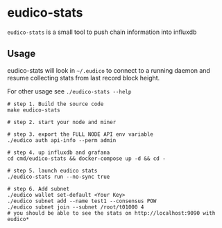 # eudico-stats

`eudico-stats` is a small tool to push chain information into influxdb

## Usage

eudico-stats will look in `~/.eudico` to connect to a running daemon and resume collecting stats from last record block height.

For other usage see `./eudico-stats --help`

```
# step 1. Build the source code
make eudico-stats

# step 2. start your node and miner

# step 3. export the FULL NODE API env variable
./eudico auth api-info --perm admin

# step 4. up influxdb and grafana
cd cmd/eudico-stats && docker-compose up -d && cd -

# step 5. launch eudico stats
./eudico-stats run --no-sync true

# step 6. Add subnet
./eudico wallet set-default <Your Key>
./eudico subnet add --name test1 --consensus POW
./eudico subnet join --subnet /root/t01000 4
# you should be able to see the stats on http://localhost:9090 with eudico*
```
